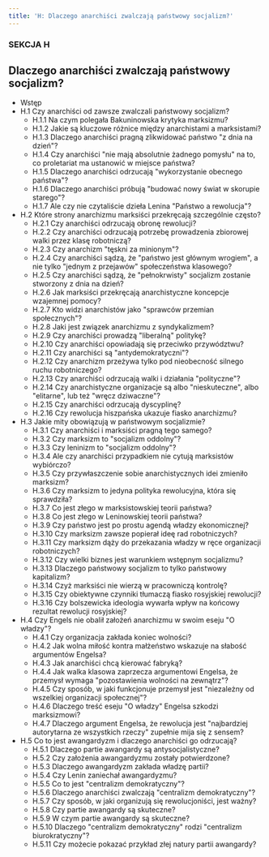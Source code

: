 ```yaml
---
title: 'H: Dlaczego anarchiści zwalczają państwowy socjalizm?'
---
```


### SEKCJA H
## Dlaczego anarchiści zwalczają państwowy socjalizm?


* Wstęp  
* H.1 Czy anarchiści od zawsze zwalczali państwowy socjalizm?  
    * H.1.1 Na czym polegała Bakuninowska krytyka marksizmu?
    * H.1.2 Jakie są kluczowe różnice między anarchistami a marksistami?
    * H.1.3 Dlaczego anarchiści pragną zlikwidować państwo "z dnia na dzień"?
    * H.1.4 Czy anarchiści "nie mają absolutnie żadnego pomysłu" na to, co proletariat ma ustanowić w miejsce państwa?
    * H.1.5 Dlaczego anarchiści odrzucają "wykorzystanie obecnego państwa"?
    * H.1.6 Dlaczego anarchiści próbują "budować nowy świat w skorupie starego"?
    * H.1.7 Ale czy nie czytaliście dzieła Lenina "Państwo a rewolucja"?  
* H.2 Które strony anarchizmu marksiści przekręcają szczególnie często?  
    * H.2.1 Czy anarchiści odrzucają obronę rewolucji?
    * H.2.2 Czy anarchiści odrzucają potrzebę prowadzenia zbiorowej walki przez klasę robotniczą?
    * H.2.3 Czy anarchizm "tęskni za minionym"?
    * H.2.4 Czy anarchiści sądzą, że "państwo jest głównym wrogiem", a nie tylko "jednym z przejawów" społeczeństwa klasowego?
    * H.2.5 Czy anarchiści sądzą, że "pełnokrwisty" socjalizm zostanie stworzony z dnia na dzień?
    * H.2.6 Jak marksiści przekręcają anarchistyczne koncepcje wzajemnej pomocy?
    * H.2.7 Kto widzi anarchistów jako "sprawców przemian społecznych"?
    * H.2.8 Jaki jest związek anarchizmu z syndykalizmem?
    * H.2.9 Czy anarchiści prowadzą "liberalną" politykę?
    * H.2.10 Czy anarchiści opowiadają się przeciwko przywództwu?
    * H.2.11 Czy anarchiści są "antydemokratyczni"?
    * H.2.12 Czy anarchizm przeżywa tylko pod nieobecność silnego ruchu robotniczego?
    * H.2.13 Czy anarchiści odrzucają walki i działania "polityczne"?
    * H.2.14 Czy anarchistyczne organizacje są albo "nieskuteczne", albo "elitarne", lub też "wręcz dziwaczne"?
    * H.2.15 Czy anarchiści odrzucają dyscyplinę?
    * H.2.16 Czy rewolucja hiszpańska ukazuje fiasko anarchizmu?
* H.3 Jakie mity obowiązują w państwowym socjalizmie?
  * H.3.1 Czy anarchiści i marksiści pragną tego samego?
  * H.3.2 Czy marksizm to "socjalizm oddolny"?
  * H.3.3 Czy leninizm to "socjalizm oddolny"?
  * H.3.4 Ale czy anarchiści przypadkiem nie cytują marksistów wybiórczo?
  * H.3.5 Czy przywłaszczenie sobie anarchistycznych idei zmieniło marksizm?
  * H.3.6 Czy marksizm to jedyna polityka rewolucyjna, która się sprawdziła?
  * H.3.7 Co jest złego w marksistowskiej teorii państwa?
  * H.3.8 Co jest złego w Leninowskiej teorii państwa?
  * H.3.9 Czy państwo jest po prostu agendą władzy ekonomicznej?
  * H.3.10 Czy marksizm zawsze popierał ideę rad robotniczych?
  * H.3.11 Czy marksizm dąży do przekazania władzy w ręce organizacji robotniczych?
  * H.3.12 Czy wielki biznes jest warunkiem wstępnym socjalizmu?
  * H.3.13 Dlaczego państwowy socjalizm to tylko państwowy kapitalizm?
  * H.3.14 Czyż marksiści nie wierzą w pracowniczą kontrolę?
  * H.3.15 Czy obiektywne czynniki tłumaczą fiasko rosyjskiej rewolucji?
  * H.3.16 Czy bolszewicka ideologia wywarła wpływ na końcowy rezultat rewolucji rosyjskiej?  
* H.4 Czy Engels nie obalił założeń anarchizmu w swoim eseju "O władzy"?
  * H.4.1 Czy organizacja zakłada koniec wolności?
  * H.4.2 Jak wolna miłość kontra małżeństwo wskazuje na słabość argumentów Engelsa?
  * H.4.3 Jak anarchiści chcą kierować fabryką?
  * H.4.4 Jak walka klasowa zaprzecza argumentowi Engelsa, że przemysł wymaga "pozostawienia wolności na zewnątrz"?
  * H.4.5 Czy sposób, w jaki funkcjonuje przemysł jest "niezależny od wszelkiej organizacji społecznej"?
  * H.4.6 Dlaczego treść eseju "O władzy" Engelsa szkodzi marksizmowi?
  * H.4.7 Dlaczego argument Engelsa, że rewolucja jest "najbardziej autorytarna ze wszystkich rzeczy" zupełnie mija się z sensem?
* H.5 Co to jest awangardyzm i dlaczego anarchiści go odrzucają?  
  * H.5.1 Dlaczego partie awangardy są antysocjalistyczne?
  * H.5.2 Czy założenia awangardyzmu zostały potwierdzone?
  * H.5.3 Dlaczego awangardyzm zakłada władzę partii?
  * H.5.4 Czy Lenin zaniechał awangardyzmu?
  * H.5.5 Co to jest "centralizm demokratyczny"?
  * H.5.6 Dlaczego anarchiści zwalczają "centralizm demokratyczny"?
  * H.5.7 Czy sposób, w jaki organizują się rewolucjoniści, jest ważny?
  * H.5.8 Czy partie awangardy są skuteczne?
  * H.5.9 W czym partie awangardy są skuteczne?
  * H.5.10 Dlaczego "centralizm demokratyczny" rodzi "centralizm biurokratyczny"?
  * H.5.11 Czy możecie pokazać przykład złej natury partii awangardy?